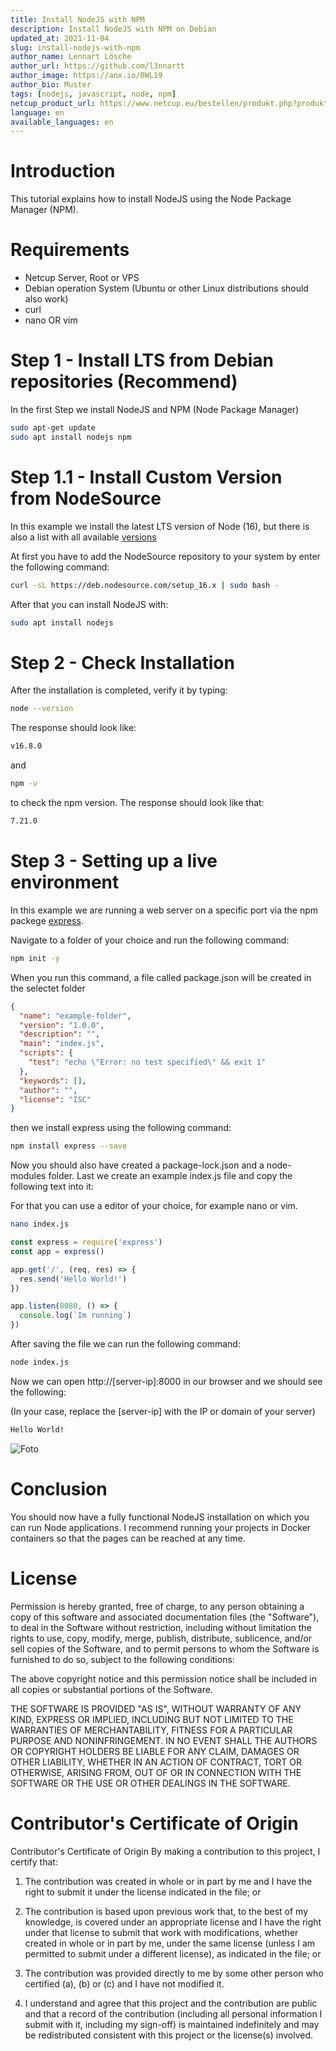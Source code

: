 ```yaml
---
title: Install NodeJS with NPM
description: Install NodeJS with NPM on Debian
updated_at: 2021-11-04
slug: install-nodejs-with-npm
author_name: Lennart Lösche
author_url: https://github.com/l3nnartt
author_image: https://anx.io/0WL19
author_bio: Muster
tags: [nodejs, javascript, node, npm]
netcup_product_url: https://www.netcup.eu/bestellen/produkt.php?produkt=2992
language: en
available_languages: en
---
```


# Introduction
This tutorial explains how to install NodeJS using the Node Package Manager (NPM).

# Requirements
- Netcup Server, Root or VPS
- Debian operation System (Ubuntu or other Linux distributions should also work)
- curl
- nano OR vim

# Step 1 - Install LTS from Debian repositories (Recommend)
In the first Step we install NodeJS and NPM (Node Package Manager)
```bash
sudo apt-get update
sudo apt install nodejs npm
```

# Step 1.1 - Install Custom Version from NodeSource
In this example we install the latest LTS version of Node (16), but there is also a list with all available [versions](https://github.com/nodesource/distributions)

At first you have to add the NodeSource repository to your system by enter the following command:
```bash
curl -sL https://deb.nodesource.com/setup_16.x | sudo bash -
```
After that you can install NodeJS with:
```bash
sudo apt install nodejs
```

# Step 2 - Check Installation
After the installation is completed, verify it by typing:
```bash
node --version
```
The response should look like:
```bash
v16.8.0
```

and

```bash
npm -v
```
to check the npm version. The response should look like that:
```bash
7.21.0
```

# Step 3 - Setting up a live environment

In this example we are running a web server on a specific port via the npm packege [express](https://expressjs.com/).

Navigate to a folder of your choice and run the following command:
```bash
npm init -y
```
When you run this command, a file called package.json will be created in the selectet folder
```json
{
  "name": "example-folder",
  "version": "1.0.0",
  "description": "",
  "main": "index.js",
  "scripts": {
    "test": "echo \"Error: no test specified\" && exit 1"
  },
  "keywords": [],
  "author": "",
  "license": "ISC"
}
```
then we install express using the following command:
```bash
npm install express --save
```
Now you should also have created a package-lock.json and a node-modules folder.
Last we create an example index.js file and copy the following text into it:

For that you can use a editor of your choice, for example nano or vim.
```bash
nano index.js
```
```js
const express = require('express')
const app = express()

app.get('/', (req, res) => {
  res.send('Hello World!')
})

app.listen(8080, () => {
  console.log(`Im running`)
})
```
After saving the file we can run the following command:
```bash
node index.js
```
Now we can open http://[server-ip]:8000 in our browser and we should see the following:

(In your case, replace the [server-ip] with the IP or domain of your server)
```txt
Hello World!
```
![Foto](https://i.imgur.com/rCVjlpz.png)

# Conclusion
You should now have a fully functional NodeJS installation on which you can run Node applications.
I recommend running your projects in Docker containers so that the pages can be reached at any time.

# License

Permission is hereby granted, free of charge, to any person obtaining a copy
of this software and associated documentation files (the "Software"), to deal
in the Software without restriction, including without limitation the rights
to use, copy, modify, merge, publish, distribute, sublicence, and/or sell
copies of the Software, and to permit persons to whom the Software is
furnished to do so, subject to the following conditions:

The above copyright notice and this permission notice shall be included in all
copies or substantial portions of the Software.

THE SOFTWARE IS PROVIDED "AS IS", WITHOUT WARRANTY OF ANY KIND, EXPRESS OR
IMPLIED, INCLUDING BUT NOT LIMITED TO THE WARRANTIES OF MERCHANTABILITY,
FITNESS FOR A PARTICULAR PURPOSE AND NONINFRINGEMENT. IN NO EVENT SHALL THE
AUTHORS OR COPYRIGHT HOLDERS BE LIABLE FOR ANY CLAIM, DAMAGES OR OTHER
LIABILITY, WHETHER IN AN ACTION OF CONTRACT, TORT OR OTHERWISE, ARISING FROM,
OUT OF OR IN CONNECTION WITH THE SOFTWARE OR THE USE OR OTHER DEALINGS IN THE
SOFTWARE.

# Contributor's Certificate of Origin
Contributor's Certificate of Origin By making a contribution to this project, I certify that:

1) The contribution was created in whole or in part by me and I have the right to submit it under the license indicated in the file; or

2) The contribution is based upon previous work that, to the best of my knowledge, is covered under an appropriate license and I have the right under that license to submit that work with modifications, whether created in whole or in part by me, under the same license (unless I am permitted to submit under a different license), as indicated in the file; or

3) The contribution was provided directly to me by some other person who certified (a), (b) or (c) and I have not modified it.

4) I understand and agree that this project and the contribution are public and that a record of the contribution (including all personal information I submit with it, including my sign-off) is maintained indefinitely and may be redistributed consistent with this project or the license(s) involved.
